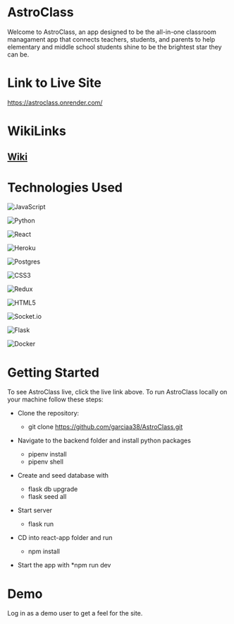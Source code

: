 # AstroClass
Welcome to AstroClass, an app designed to be the all-in-one classroom managament app that connects teachers, students, and parents to help elementary and middle school students shine to be the brightest star they can be.

# Link to Live Site
https://astroclass.onrender.com/


# WikiLinks
## [Wiki](https://github.com/garciaa38/AstroClass/wiki/Welcome-to-AstroClass)

# Technologies Used
![JavaScript](https://img.shields.io/badge/javascript-%23323330.svg?style=for-the-badge&logo=javascript&logoColor=%23F7DF1E)

![Python](https://img.shields.io/badge/python-3670A0?style=for-the-badge&logo=python&logoColor=ffdd54)

![React](https://img.shields.io/badge/react-%2320232a.svg?style=for-the-badge&logo=react&logoColor=%2361DAFB)

![Heroku](https://img.shields.io/badge/heroku-%23430098.svg?style=for-the-badge&logo=heroku&logoColor=white)

![Postgres](https://img.shields.io/badge/postgres-%23316192.svg?style=for-the-badge&logo=postgresql&logoColor=white)

![CSS3](https://img.shields.io/badge/css3-%231572B6.svg?style=for-the-badge&logo=css3&logoColor=white)

![Redux](https://img.shields.io/badge/redux-%23593d88.svg?style=for-the-badge&logo=redux&logoColor=white)

![HTML5](https://img.shields.io/badge/html5-%23E34F26.svg?style=for-the-badge&logo=html5&logoColor=white)

![Socket.io](https://img.shields.io/badge/Socket.io-black?style=for-the-badge&logo=socket.io&badgeColor=010101)

![Flask](https://img.shields.io/badge/flask-%23000.svg?style=for-the-badge&logo=flask&logoColor=white)

![Docker](https://img.shields.io/badge/docker-%230db7ed.svg?style=for-the-badge&logo=docker&logoColor=white)

# Getting Started

To see AstroClass live, click the live link above. To run AstroClass locally on your machine follow these steps:

* Clone the repository:
  * git clone https://github.com/garciaa38/AstroClass.git

* Navigate to the backend folder and install python packages
   * pipenv install
   * pipenv shell

* Create and seed database with
   * flask db upgrade
   * flask seed all
   
* Start server
   * flask run
   
* CD into react-app folder and run
   * npm install
   
* Start the app with
   *npm run dev
   
  
# Demo
   
   Log in as a demo user to get a feel for the site.
